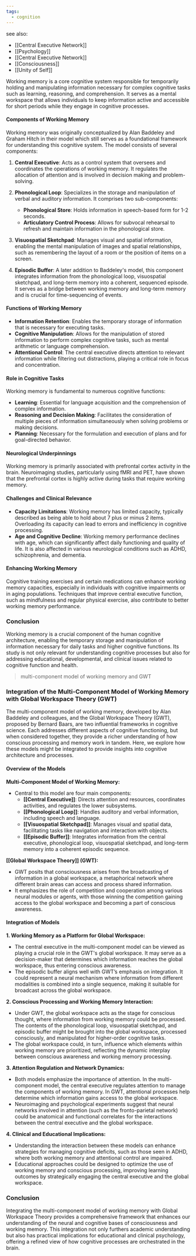 ```yaml
---
tags:
  - cognition
---
```


see also:
- [[Central Executive Network]]
- [[Psychology]]
- [[Central Executive Network]]
- [[Consciousness]]
- [[Unity of Self]]

Working memory is a core cognitive system responsible for temporarily holding and manipulating information necessary for complex cognitive tasks such as learning, reasoning, and comprehension. It serves as a mental workspace that allows individuals to keep information active and accessible for short periods while they engage in cognitive processes.

#### Components of Working Memory

Working memory was originally conceptualized by Alan Baddeley and Graham Hitch in their model which still serves as a foundational framework for understanding this cognitive system. The model consists of several components:

1. **Central Executive**: Acts as a control system that oversees and coordinates the operations of working memory. It regulates the allocation of attention and is involved in decision making and problem-solving.

2. **Phonological Loop**: Specializes in the storage and manipulation of verbal and auditory information. It comprises two sub-components:
   - **Phonological Store**: Holds information in speech-based form for 1-2 seconds.
   - **Articulatory Control Process**: Allows for subvocal rehearsal to refresh and maintain information in the phonological store.

3. **Visuospatial Sketchpad**: Manages visual and spatial information, enabling the mental manipulation of images and spatial relationships, such as remembering the layout of a room or the position of items on a screen.

4. **Episodic Buffer**: A later addition to Baddeley's model, this component integrates information from the phonological loop, visuospatial sketchpad, and long-term memory into a coherent, sequenced episode. It serves as a bridge between working memory and long-term memory and is crucial for time-sequencing of events.

#### Functions of Working Memory

- **Information Retention**: Enables the temporary storage of information that is necessary for executing tasks.
- **Cognitive Manipulation**: Allows for the manipulation of stored information to perform complex cognitive tasks, such as mental arithmetic or language comprehension.
- **Attentional Control**: The central executive directs attention to relevant information while filtering out distractions, playing a critical role in focus and concentration.

#### Role in Cognitive Tasks

Working memory is fundamental to numerous cognitive functions:
- **Learning**: Essential for language acquisition and the comprehension of complex information.
- **Reasoning and Decision Making**: Facilitates the consideration of multiple pieces of information simultaneously when solving problems or making decisions.
- **Planning**: Necessary for the formulation and execution of plans and for goal-directed behavior.

#### Neurological Underpinnings

Working memory is primarily associated with prefrontal cortex activity in the brain. Neuroimaging studies, particularly using fMRI and PET, have shown that the prefrontal cortex is highly active during tasks that require working memory.

#### Challenges and Clinical Relevance

- **Capacity Limitations**: Working memory has limited capacity, typically described as being able to hold about 7 plus or minus 2 items. Overloading its capacity can lead to errors and inefficiency in cognitive processing.
- **Age and Cognitive Decline**: Working memory performance declines with age, which can significantly affect daily functioning and quality of life. It is also affected in various neurological conditions such as ADHD, schizophrenia, and dementia.

#### Enhancing Working Memory

Cognitive training exercises and certain medications can enhance working memory capacities, especially in individuals with cognitive impairments or in aging populations. Techniques that improve central executive function, such as mindfulness and regular physical exercise, also contribute to better working memory performance.

### Conclusion

Working memory is a crucial component of the human cognitive architecture, enabling the temporary storage and manipulation of information necessary for daily tasks and higher cognitive functions. Its study is not only relevant for understanding cognitive processes but also for addressing educational, developmental, and clinical issues related to cognitive function and health.

>multi-component model of working memory and GWT

### Integration of the Multi-Component Model of Working Memory with Global Workspace Theory (GWT)

The multi-component model of working memory, developed by Alan Baddeley and colleagues, and the Global Workspace Theory (GWT), proposed by Bernard Baars, are two influential frameworks in cognitive science. Each addresses different aspects of cognitive functioning, but when considered together, they provide a richer understanding of how conscious processing and memory work in tandem. Here, we explore how these models might be integrated to provide insights into cognitive architecture and processes.

#### Overview of the Models

**Multi-Component Model of Working Memory:**
- Central to this model are four main components:
  - **[[Central Executive]]**: Directs attention and resources, coordinates activities, and regulates the lower subsystems.
  - **[[Phonological Loop]]**: Handles auditory and verbal information, including speech and language.
  - **[[Visuospatial Sketchpad]]**: Manages visual and spatial data, facilitating tasks like navigation and interaction with objects.
  - **[[Episodic Buffer]]**: Integrates information from the central executive, phonological loop, visuospatial sketchpad, and long-term memory into a coherent episodic sequence.

**[[Global Workspace Theory]] (GWT):**
- GWT posits that consciousness arises from the broadcasting of information in a global workspace, a metaphorical network where different brain areas can access and process shared information.
- It emphasizes the role of competition and cooperation among various neural modules or agents, with those winning the competition gaining access to the global workspace and becoming a part of conscious awareness.

#### Integration of Models

**1. Working Memory as a Platform for Global Workspace:**
- The central executive in the multi-component model can be viewed as playing a crucial role in the GWT's global workspace. It may serve as a decision-maker that determines which information reaches the global workspace, thus entering conscious awareness.
- The episodic buffer aligns well with GWT’s emphasis on integration. It could represent a neural mechanism where information from different modalities is combined into a single sequence, making it suitable for broadcast across the global workspace.

**2. Conscious Processing and Working Memory Interaction:**
- Under GWT, the global workspace acts as the stage for conscious thought, where information from working memory could be processed. The contents of the phonological loop, visuospatial sketchpad, and episodic buffer might be brought into the global workspace, processed consciously, and manipulated for higher-order cognitive tasks.
- The global workspace could, in turn, influence which elements within working memory are prioritized, reflecting the dynamic interplay between conscious awareness and working memory processing.

**3. Attention Regulation and Network Dynamics:**
- Both models emphasize the importance of attention. In the multi-component model, the central executive regulates attention to manage the components of working memory. In GWT, attentional processes help determine which information gains access to the global workspace.
- Neuroimaging and psychological experiments suggest that neural networks involved in attention (such as the fronto-parietal network) could be anatomical and functional correlates for the interactions between the central executive and the global workspace.

**4. Clinical and Educational Implications:**
- Understanding the interaction between these models can enhance strategies for managing cognitive deficits, such as those seen in ADHD, where both working memory and attentional control are impaired.
- Educational approaches could be designed to optimize the use of working memory and conscious processing, improving learning outcomes by strategically engaging the central executive and the global workspace.

### Conclusion

Integrating the multi-component model of working memory with Global Workspace Theory provides a comprehensive framework that enhances our understanding of the neural and cognitive bases of consciousness and working memory. This integration not only furthers academic understanding but also has practical implications for educational and clinical psychology, offering a refined view of how cognitive processes are orchestrated in the brain.